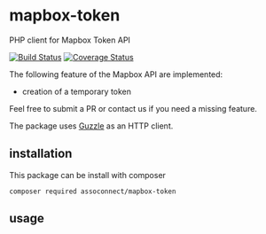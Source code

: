 # mapbox-token
PHP client for Mapbox Token API

[![Build Status](https://travis-ci.org/assoconnect/mapbox-token.svg?branch=master)](https://travis-ci.org/assoconnect/mapbox-token)
[![Coverage Status](https://coveralls.io/repos/github/assoconnect/mapbox-token/badge.svg?branch=master)](https://coveralls.io/github/assoconnect/mapbox-token?branch=master)

The following feature of the Mapbox API are implemented:
- creation of a temporary token

Feel free to submit a PR or contact us if you need a missing feature.

The package uses [Guzzle](https://github.com/guzzle/guzzle) as an HTTP client.

## installation
This package can be install with composer

`composer required assoconnect/mapbox-token`

## usage

````

````

